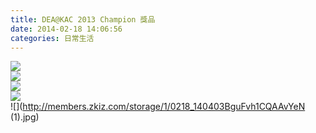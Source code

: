 ```yaml
---
title: DEA@KAC 2013 Champion 獎品
date: 2014-02-18 14:06:56
categories: 日常生活
---
```


![](http://members.zkiz.com/storage/1/0218_140421BguHWjwCEAA1SZz.jpg)  
![](http://members.zkiz.com/storage/1/0218_140414BguFNHiCYAED-8D.jpg)  
![](http://members.zkiz.com/storage/1/0218_140410BguIbjpCcAAfoS8.jpg)  
![](http://members.zkiz.com/storage/1/0218_140407BguH63KCcAAkV0S.jpg)  
![](http://members.zkiz.com/storage/1/0218_140403BguFvh1CQAAvYeN (1).jpg)